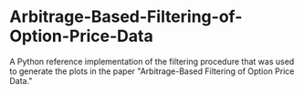 # Arbitrage-Based-Filtering-of-Option-Price-Data
A Python reference implementation of the filtering procedure that was used to generate the plots in the paper "Arbitrage-Based Filtering of Option Price Data."
